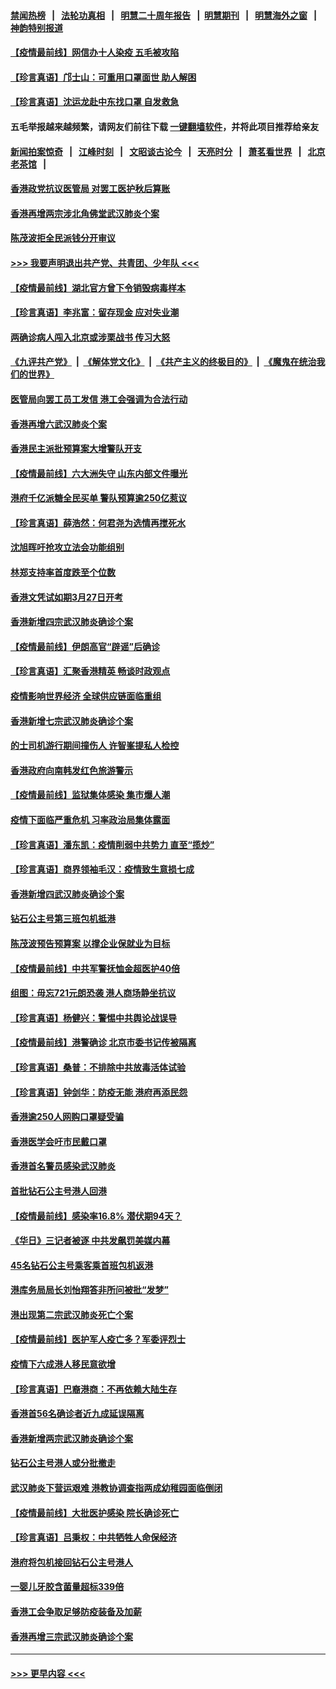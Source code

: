 #### [禁闻热榜](热点新闻.md?=0)  &nbsp;&nbsp;|&nbsp;&nbsp; [法轮功真相](https://github.com/gfw-breaker/truth/blob/master/README.md?=0) &nbsp;&nbsp;|&nbsp;&nbsp; [明慧二十周年报告](https://github.com/gfw-breaker/mh-reports/blob/master/README.md?=0) &nbsp;&nbsp;|&nbsp;&nbsp;[明慧期刊](https://github.com/gfw-breaker/mh-qikan) &nbsp;&nbsp;|&nbsp;&nbsp; [明慧海外之窗](https://github.com/gfw-breaker/mh-news/blob/master/README.md?=0) &nbsp;&nbsp;|&nbsp;&nbsp; [神韵特别报道](https://github.com/gfw-breaker/mh-news/blob/master/shenyun.md?=0)
#### [【疫情最前线】网信办十人染疫 五毛被攻陷](../pages/nsc415/n11903757.md?t=03011931) 
#### [【珍言真语】邝士山：可重用口罩面世 助人解困](../pages/nsc415/n11903875.md?t=03011931) 
#### [【珍言真语】沈运龙赴中东找口罩 自发救急](../pages/nsc415/n11903291.md?t=03011931) 
#### 五毛举报越来越频繁，请网友们前往下载 [一键翻墙软件](https://github.com/gfw-breaker/ssr-accounts)，并将此项目推荐给亲友
#### [新闻拍案惊奇](https://github.com/gfw-breaker/banned-news/blob/master/pages/link4.md) &nbsp;&nbsp;|&nbsp;&nbsp; [江峰时刻](https://github.com/gfw-breaker/banned-news/blob/master/pages/link4.md) &nbsp;&nbsp;|&nbsp;&nbsp; [文昭谈古论今](https://github.com/gfw-breaker/banned-news/blob/master/pages/link4.md) &nbsp;&nbsp;|&nbsp;&nbsp; [天亮时分](https://github.com/gfw-breaker/banned-news/blob/master/pages/link4.md) &nbsp;&nbsp;|&nbsp;&nbsp; [萧茗看世界](https://github.com/gfw-breaker/banned-news/blob/master/pages/link4.md) &nbsp;&nbsp;|&nbsp;&nbsp; [北京老茶馆](https://github.com/gfw-breaker/banned-news/blob/master/pages/link4.md) &nbsp;&nbsp;|&nbsp;&nbsp; 
#### [香港政党抗议医管局 对罢工医护秋后算账](../pages/nsc415/n11901746.md?t=03011931) 
#### [香港再增两宗涉北角佛堂武汉肺炎个案](../pages/nsc415/n11901737.md?t=03011931) 
#### [陈茂波拒全民派钱分开审议](../pages/nsc415/n11901672.md?t=03011931) 
#### [>>> 我要声明退出共产党、共青团、少年队 <<<](https://github.com/begood0513/goodnews/blob/master/quit/letter.md) 
#### [【疫情最前线】湖北官方曾下令销毁病毒样本](../pages/nsc415/n11901518.md?t=03011931) 
#### [【珍言真语】李兆富：留存现金 应对失业潮](../pages/nsc415/n11901448.md?t=03011931) 
#### [两确诊病人闯入北京或涉栗战书 传习大怒](../pages/nsc415/n11901180.md?t=03011931) 
#### [《九评共产党》](https://github.com/begood0513/9ping.md/blob/master/README.md) &nbsp;|&nbsp; [《解体党文化》](../../../../jtdwh.md/blob/master/README.md)  &nbsp;|&nbsp; [《共产主义的终极目的》](../../../../gczydzjmd.md/blob/master/README.md) &nbsp;|&nbsp; [《魔鬼在统治我们的世界》](../../../../mgztzwmdsj.md/blob/master/README.md) 
#### [医管局向罢工员工发信 港工会强调为合法行动](../pages/nsc415/n11898870.md?t=03011931) 
#### [香港再增六武汉肺炎个案](../pages/nsc415/n11898843.md?t=03011931) 
#### [香港民主派批预算案大增警队开支](../pages/nsc415/n11898813.md?t=03011931) 
#### [【疫情最前线】六大洲失守 山东内部文件曝光](../pages/nsc415/n11898455.md?t=03011931) 
#### [港府千亿派糖全民买单 警队预算逾250亿惹议](../pages/nsc415/n11898608.md?t=03011931) 
#### [【珍言真语】薛浩然：何君尧为选情再搅死水](../pages/nsc415/n11898269.md?t=03011931) 
#### [沈旭晖吁抢攻立法会功能组别](../pages/nsc415/n11896084.md?t=03011931) 
#### [林郑支持率首度跌至个位数](../pages/nsc415/n11896058.md?t=03011931) 
#### [香港文凭试如期3月27日开考](../pages/nsc415/n11896055.md?t=03011931) 
#### [香港新增四宗武汉肺炎确诊个案](../pages/nsc415/n11896040.md?t=03011931) 
#### [【疫情最前线】伊朗高官“辟谣”后确诊](../pages/nsc415/n11895902.md?t=03011931) 
#### [【珍言真语】汇聚香港精英 畅谈时政观点](../pages/nsc415/n11895733.md?t=03011931) 
#### [疫情影响世界经济 全球供应链面临重组](../pages/nsc415/n11895634.md?t=03011931) 
#### [香港新增七宗武汉肺炎确诊个案](../pages/nsc415/n11893498.md?t=03011931) 
#### [的士司机游行期间撞伤人 许智峯提私人检控](../pages/nsc415/n11893483.md?t=03011931) 
#### [香港政府向南韩发红色旅游警示](../pages/nsc415/n11893398.md?t=03011931) 
#### [【疫情最前线】监狱集体感染 集市爆人潮](../pages/nsc415/n11893181.md?t=03011931) 
#### [疫情下面临严重危机  习率政治局集体露面](../pages/nsc415/n11893305.md?t=03011931) 
#### [【珍言真语】潘东凯：疫情削弱中共势力 直至“揽炒”](../pages/nsc415/n11892866.md?t=03011931) 
#### [【珍言真语】商界领袖毛汉：疫情致生意损七成](../pages/nsc415/n11890348.md?t=03011931) 
#### [香港新增四武汉肺炎确诊个案](../pages/nsc415/n11890610.md?t=03011931) 
#### [钻石公主号第三班包机抵港](../pages/nsc415/n11890645.md?t=03011931) 
#### [陈茂波预告预算案 以撑企业保就业为目标](../pages/nsc415/n11890574.md?t=03011931) 
#### [【疫情最前线】中共军警抚恤金超医护40倍](../pages/nsc415/n11890458.md?t=03011931) 
#### [组图：毋忘721元朗恐袭 港人商场静坐抗议](../pages/nsc415/n11876882.md?t=03011931) 
#### [【珍言真语】杨健兴：警惕中共舆论战误导](../pages/nsc415/n11888131.md?t=03011931) 
#### [【疫情最前线】港警确诊 北京市委书记传被隔离](../pages/nsc415/n11886872.md?t=03011931) 
#### [【珍言真语】桑普：不排除中共放毒活体试验](../pages/nsc415/n11886832.md?t=03011931) 
#### [【珍言真语】钟剑华：防疫无能 港府再添民怨](../pages/nsc415/n11884504.md?t=03011931) 
#### [香港逾250人网购口罩疑受骗](../pages/nsc415/n11884388.md?t=03011931) 
#### [香港医学会吁市民戴口罩](../pages/nsc415/n11884367.md?t=03011931) 
#### [香港首名警员感染武汉肺炎](../pages/nsc415/n11884357.md?t=03011931) 
#### [首批钻石公主号港人回港](../pages/nsc415/n11884333.md?t=03011931) 
#### [【疫情最前线】感染率16.8% 潜伏期94天？](../pages/nsc415/n11884256.md?t=03011931) 
#### [《华日》三记者被逐 中共发飙罚美媒内幕](../pages/nsc415/n11884184.md?t=03011931) 
#### [45名钻石公主号乘客乘首班包机返港](../pages/nsc415/n11881770.md?t=03011931) 
#### [港库务局局长刘怡翔答非所问被批“发梦”](../pages/nsc415/n11881752.md?t=03011931) 
#### [港出现第二宗武汉肺炎死亡个案](../pages/nsc415/n11881736.md?t=03011931) 
#### [【疫情最前线】医护军人疫亡多？军委评烈士](../pages/nsc415/n11881655.md?t=03011931) 
#### [疫情下六成港人移民意欲增](../pages/nsc415/n11881699.md?t=03011931) 
#### [【珍言真语】巴裔港商：不再依赖大陆生存](../pages/nsc415/n11881126.md?t=03011931) 
#### [香港首56名确诊者近九成延误隔离](../pages/nsc415/n11879079.md?t=03011931) 
#### [香港新增两宗武汉肺炎确诊个案](../pages/nsc415/n11879064.md?t=03011931) 
#### [钻石公主号港人或分批撤走](../pages/nsc415/n11879029.md?t=03011931) 
#### [武汉肺炎下营运艰难 港教协调查指两成幼稚园面临倒闭](../pages/nsc415/n11878989.md?t=03011931) 
#### [【疫情最前线】大批医护感染 院长确诊死亡](../pages/nsc415/n11878595.md?t=03011931) 
#### [【珍言真语】吕秉权：中共牺牲人命保经济](../pages/nsc415/n11878390.md?t=03011931) 
#### [港府将包机接回钻石公主号港人](../pages/nsc415/n11876352.md?t=03011931) 
#### [一婴儿牙胶含菌量超标339倍](../pages/nsc415/n11876336.md?t=03011931) 
#### [香港工会争取足够防疫装备及加薪](../pages/nsc415/n11876313.md?t=03011931) 
#### [香港再增三宗武汉肺炎确诊个案](../pages/nsc415/n11876297.md?t=03011931) 

----
#### [ >>> 更早内容 <<< ](../indexes/nsc415-earlier.md)
